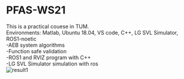# PFAS-WS21
This is a practical couese in TUM.   
Environments: Matlab, Ubuntu 18.04, VS code, C++, LG SVL Simulator, ROS1-noetic  
-AEB system algorithms  
-Function safe validation  
-ROS1 and RVIZ program with C++  
-LG SVL Simulator simulation with ros  
![result1](https://user-images.githubusercontent.com/74742676/189616052-ef349fba-d37e-4e20-9c28-6c7c18686246.PNG)
